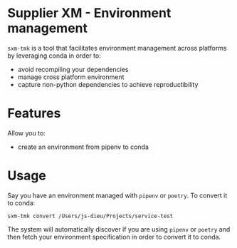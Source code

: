 # Supplier XM - Environment management

`sxm-tmk` is a tool that facilitates environment management across platforms by leveraging conda in order to:
 * avoid recompiling your dependencies
 * manage cross platform environment
 * capture non-python dependencies to achieve reproductibility

# Features

Allow you to:
* create an environment from pipenv to conda

# Usage

Say you have an environment managed with `pipenv` or `poetry`. To convert it to conda:

`sxm-tmk convert /Users/js-dieu/Projects/service-test`

The system will automatically discover if you are using `pipenv` or `poetry` and then fetch your environment specification
in order to convert it to conda.